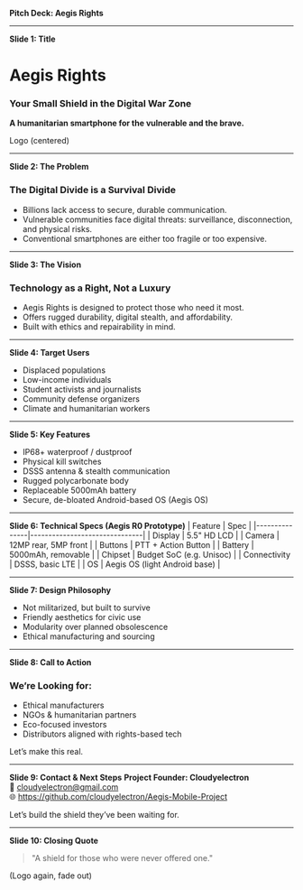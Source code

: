 **Pitch Deck: Aegis Rights**

---

**Slide 1: Title**
# Aegis Rights
### Your Small Shield in the Digital War Zone
**A humanitarian smartphone for the vulnerable and the brave.**

Logo (centered)

---

**Slide 2: The Problem**
### The Digital Divide is a Survival Divide
- Billions lack access to secure, durable communication.
- Vulnerable communities face digital threats: surveillance, disconnection, and physical risks.
- Conventional smartphones are either too fragile or too expensive.

---

**Slide 3: The Vision**
### Technology as a Right, Not a Luxury
- Aegis Rights is designed to protect those who need it most.
- Offers rugged durability, digital stealth, and affordability.
- Built with ethics and repairability in mind.

---

**Slide 4: Target Users**
- Displaced populations
- Low-income individuals
- Student activists and journalists
- Community defense organizers
- Climate and humanitarian workers

---

**Slide 5: Key Features**
- IP68+ waterproof / dustproof
- Physical kill switches
- DSSS antenna & stealth communication
- Rugged polycarbonate body
- Replaceable 5000mAh battery
- Secure, de-bloated Android-based OS (Aegis OS)

---

**Slide 6: Technical Specs (Aegis R0 Prototype)**
| Feature       | Spec                          |
|---------------|-------------------------------|
| Display       | 5.5" HD LCD                    |
| Camera        | 12MP rear, 5MP front          |
| Buttons       | PTT + Action Button           |
| Battery       | 5000mAh, removable             |
| Chipset       | Budget SoC (e.g. Unisoc)      |
| Connectivity  | DSSS, basic LTE               |
| OS            | Aegis OS (light Android base) |

---

**Slide 7: Design Philosophy**
- Not militarized, but built to survive
- Friendly aesthetics for civic use
- Modularity over planned obsolescence
- Ethical manufacturing and sourcing

---

**Slide 8: Call to Action**
### We’re Looking for:
- Ethical manufacturers
- NGOs & humanitarian partners
- Eco-focused investors
- Distributors aligned with rights-based tech

Let’s make this real.

---

**Slide 9: Contact & Next Steps**
**Project Founder: Cloudyelectron**  
📧 cloudyelectron@gmail.com  
🌐 https://github.com/cloudyelectron/Aegis-Mobile-Project

Let’s build the shield they’ve been waiting for.

---

**Slide 10: Closing Quote**
> "A shield for those who were never offered one."

(Logo again, fade out)
